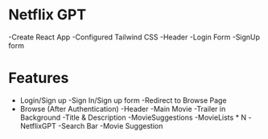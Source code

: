 # Netflix GPT

-Create React App
-Configured Tailwind CSS
-Header
-Login Form
-SignUp form

# Features

- Login/Sign up
  -Sign In/Sign up form
  -Redirect to Browse Page
- Browse (After Authentication)
  -Header
  -Main Movie
  -Trailer in Background
  -Title & Description
  -MovieSuggestions
  -MovieLists \* N
  -NetflixGPT
  -Search Bar
  -Movie Suggestion
